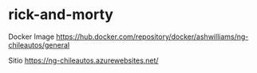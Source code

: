 # rick-and-morty

Docker Image https://hub.docker.com/repository/docker/ashwilliams/ng-chileautos/general


Sitio https://ng-chileautos.azurewebsites.net/